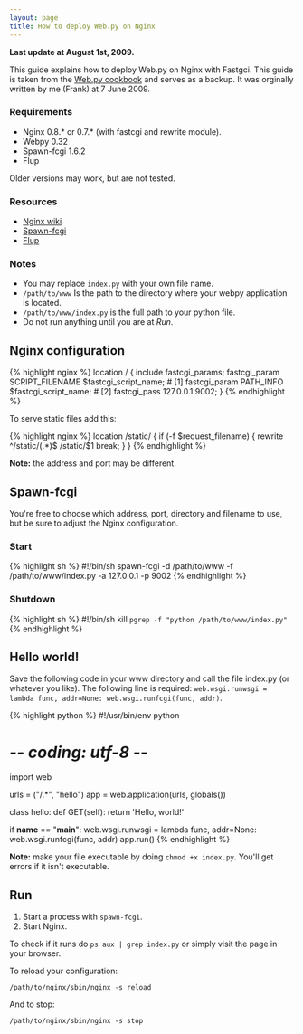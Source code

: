 ```yaml
---
layout: page
title: How to deploy Web.py on Nginx
---
```


**Last update at August 1st, 2009.**

This guide explains how to deploy Web.py on Nginx with Fastgci. This guide is
taken from the [Web.py cookbook](http://webpy.org/cookbook/fastcgi-nginx) and
serves as a backup. It was orginally written by me (Frank) at 7 June 2009.


### Requirements

* Nginx 0.8.\* or 0.7.\* (with fastcgi and rewrite module).
* Webpy 0.32
* Spawn-fcgi 1.6.2
* Flup

Older versions may work, but are not tested.


### Resources

* [Nginx wiki](http://wiki.nginx.org/NginxInstall)
* [Spawn-fcgi](http://redmine.lighttpd.net/projects/spawn-fcgi/news)
* [Flup](http://trac.saddi.com/flup)


### Notes

* You may replace `index.py` with your own file name.
* `/path/to/www` Is the path to the directory where your webpy application is located.
* `/path/to/www/index.py` is the full path to your python file.
* Do not run anything until you are at *Run*.


## Nginx configuration

{% highlight nginx %}
location / {
    include fastcgi_params;
    fastcgi_param SCRIPT_FILENAME $fastcgi_script_name;  # [1]
    fastcgi_param PATH_INFO $fastcgi_script_name;        # [2]
    fastcgi_pass 127.0.0.1:9002;
}
{% endhighlight %}

To serve static files add this:

{% highlight nginx %}
location /static/ {
    if (-f $request_filename) {
    rewrite ^/static/(.*)$  /static/$1 break;
    }
}
{% endhighlight %}

**Note:** the address and port may be different.


## Spawn-fcgi

You're free to choose which address, port, directory and filename to use, but
be sure to adjust the Nginx configuration.


### Start

{% highlight sh %}
#!/bin/sh
spawn-fcgi -d /path/to/www -f /path/to/www/index.py -a 127.0.0.1 -p 9002
{% endhighlight %}


### Shutdown

{% highlight sh %}
#!/bin/sh
kill `pgrep -f "python /path/to/www/index.py"`
{% endhighlight %}


## Hello world!

Save the following code in your www directory and call the file index.py (or whatever you like).
The following line is required: `web.wsgi.runwsgi = lambda func, addr=None: web.wsgi.runfcgi(func, addr)`.

{% highlight python %}
#!/usr/bin/env python
# -*- coding: utf-8 -*-

import web

urls = ("/.*", "hello")
app = web.application(urls, globals())

class hello:
    def GET(self):
        return 'Hello, world!'

if __name__ == "__main__":
    web.wsgi.runwsgi = lambda func, addr=None: web.wsgi.runfcgi(func, addr)
    app.run()
{% endhighlight %}

**Note:** make your file executable by doing `chmod +x index.py`. You'll get
errors if it isn't executable.


## Run

 1. Start a process with `spawn-fcgi`.
 2. Start Nginx.

To check if it runs do `ps aux | grep index.py` or simply visit the page in
your browser.

To reload your configuration:

	/path/to/nginx/sbin/nginx -s reload

And to stop:

	/path/to/nginx/sbin/nginx -s stop
